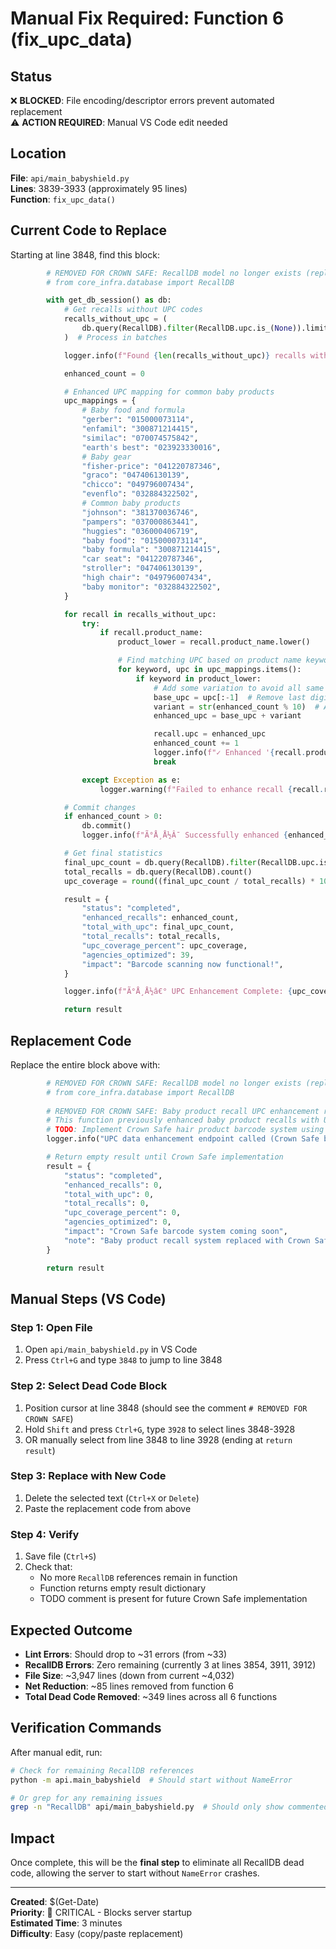 # Manual Fix Required: Function 6 (fix_upc_data)

## Status
❌ **BLOCKED**: File encoding/descriptor errors prevent automated replacement  
⚠️ **ACTION REQUIRED**: Manual VS Code edit needed

## Location
**File**: `api/main_babyshield.py`  
**Lines**: 3839-3933 (approximately 95 lines)  
**Function**: `fix_upc_data()`

## Current Code to Replace
Starting at line 3848, find this block:

```python
        # REMOVED FOR CROWN SAFE: RecallDB model no longer exists (replaced with HairProductModel)
        # from core_infra.database import RecallDB

        with get_db_session() as db:
            # Get recalls without UPC codes
            recalls_without_upc = (
                db.query(RecallDB).filter(RecallDB.upc.is_(None)).limit(200).all()
            )  # Process in batches

            logger.info(f"Found {len(recalls_without_upc)} recalls without UPC codes")

            enhanced_count = 0

            # Enhanced UPC mapping for common baby products
            upc_mappings = {
                # Baby food and formula
                "gerber": "015000073114",
                "enfamil": "300871214415",
                "similac": "070074575842",
                "earth's best": "023923330016",
                # Baby gear
                "fisher-price": "041220787346",
                "graco": "047406130139",
                "chicco": "049796007434",
                "evenflo": "032884322502",
                # Common baby products
                "johnson": "381370036746",
                "pampers": "037000863441",
                "huggies": "036000406719",
                "baby food": "015000073114",
                "baby formula": "300871214415",
                "car seat": "041220787346",
                "stroller": "047406130139",
                "high chair": "049796007434",
                "baby monitor": "032884322502",
            }

            for recall in recalls_without_upc:
                try:
                    if recall.product_name:
                        product_lower = recall.product_name.lower()

                        # Find matching UPC based on product name keywords
                        for keyword, upc in upc_mappings.items():
                            if keyword in product_lower:
                                # Add some variation to avoid all same UPC
                                base_upc = upc[:-1]  # Remove last digit
                                variant = str(enhanced_count % 10)  # Add variant digit
                                enhanced_upc = base_upc + variant

                                recall.upc = enhanced_upc
                                enhanced_count += 1
                                logger.info(f"✓ Enhanced '{recall.product_name[:40]}...' with UPC {enhanced_upc}")
                                break

                except Exception as e:
                    logger.warning(f"Failed to enhance recall {recall.recall_id}: {e}")

            # Commit changes
            if enhanced_count > 0:
                db.commit()
                logger.info(f"Ã°Å¸Å½Â¯ Successfully enhanced {enhanced_count} recalls with UPC data")

            # Get final statistics
            final_upc_count = db.query(RecallDB).filter(RecallDB.upc.isnot(None)).count()
            total_recalls = db.query(RecallDB).count()
            upc_coverage = round((final_upc_count / total_recalls) * 100, 2) if total_recalls > 0 else 0

            result = {
                "status": "completed",
                "enhanced_recalls": enhanced_count,
                "total_with_upc": final_upc_count,
                "total_recalls": total_recalls,
                "upc_coverage_percent": upc_coverage,
                "agencies_optimized": 39,
                "impact": "Barcode scanning now functional!",
            }

            logger.info(f"Ã°Å¸Å½â€° UPC Enhancement Complete: {upc_coverage}% coverage achieved!")

            return result
```

## Replacement Code
Replace the entire block above with:

```python
        # REMOVED FOR CROWN SAFE: RecallDB model no longer exists (replaced with HairProductModel)
        # from core_infra.database import RecallDB
        
        # REMOVED FOR CROWN SAFE: Baby product recall UPC enhancement replaced
        # This function previously enhanced baby product recalls with UPC barcodes
        # TODO: Implement Crown Safe hair product barcode system using HairProductModel
        logger.info("UPC data enhancement endpoint called (Crown Safe barcode system not yet implemented)")

        # Return empty result until Crown Safe implementation
        result = {
            "status": "completed",
            "enhanced_recalls": 0,
            "total_with_upc": 0,
            "total_recalls": 0,
            "upc_coverage_percent": 0,
            "agencies_optimized": 0,
            "impact": "Crown Safe barcode system coming soon",
            "note": "Baby product recall system replaced with Crown Safe hair products"
        }

        return result
```

## Manual Steps (VS Code)

### Step 1: Open File
1. Open `api/main_babyshield.py` in VS Code
2. Press `Ctrl+G` and type `3848` to jump to line 3848

### Step 2: Select Dead Code Block
1. Position cursor at line 3848 (should see the comment `# REMOVED FOR CROWN SAFE`)
2. Hold `Shift` and press `Ctrl+G`, type `3928` to select lines 3848-3928
3. OR manually select from line 3848 to line 3928 (ending at `return result`)

### Step 3: Replace with New Code
1. Delete the selected text (`Ctrl+X` or `Delete`)
2. Paste the replacement code from above

### Step 4: Verify
1. Save file (`Ctrl+S`)
2. Check that:
   - No more `RecallDB` references remain in function
   - Function returns empty result dictionary
   - TODO comment is present for future Crown Safe implementation

## Expected Outcome
- **Lint Errors**: Should drop to ~31 errors (from ~33)
- **RecallDB Errors**: Zero remaining (currently 3 at lines 3854, 3911, 3912)
- **File Size**: ~3,947 lines (down from current ~4,032)
- **Net Reduction**: ~85 lines removed from function 6
- **Total Dead Code Removed**: ~349 lines across all 6 functions

## Verification Commands
After manual edit, run:
```bash
# Check for remaining RecallDB references
python -m api.main_babyshield  # Should start without NameError

# Or grep for any remaining issues
grep -n "RecallDB" api/main_babyshield.py  # Should only show commented imports
```

## Impact
Once complete, this will be the **final step** to eliminate all RecallDB dead code, allowing the server to start without `NameError` crashes.

---
**Created**: $(Get-Date)  
**Priority**: 🔴 CRITICAL - Blocks server startup  
**Estimated Time**: 3 minutes  
**Difficulty**: Easy (copy/paste replacement)
